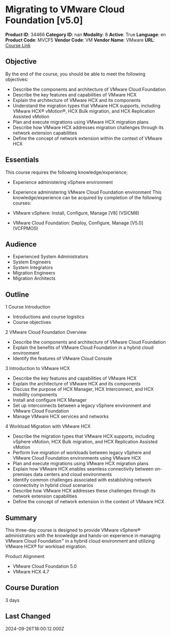 # Migrating to VMware Cloud Foundation [v5.0]

**Product ID**: 34466
**Category ID**: nan
**Modality**: 8
**Active**: True
**Language**: en
**Product Code**: MVCF5
**Vendor Code**: VM
**Vendor Name**: VMware
**URL**: [Course Link](https://www.fastlaneus.com/course/vmware-mvcf5)

## Objective
By the end of the course, you should be able to meet the following objectives:



- Describe the components and architecture of VMware Cloud Foundation
- Describe the key features and capabilities of VMware HCX
- Explain the architecture of VMware HCX and its components
- Understand the migration types that VMware HCX supports, including VMware HCX® vMotion®, HCX Bulk migration, and HCX Replication Assisted vMotion
- Plan and execute migrations using VMware HCX migration plans
- Describe how VMware HCX addresses migration challenges through its network extension capabilities
- Define the concept of network extension within the context of VMware HCX

## Essentials
This course requires the following knowledge/experience;



- Experience administering vSphere environment
- Experience administering VMware Cloud Foundation environment
This knowledge/experience can be acquired by completion of the following courses:



- VMware vSphere: Install, Configure, Manage [V8] (VSICM8)
- VMware Cloud Foundation: Deploy, Configure, Manage [V5.0] (VCFPMO5)

## Audience
- Experienced System Administrators
- System Engineers
- System Integrators
- Migration Engineers
- Migration Architects

## Outline
1 Course Introduction



- Introductions and course logistics
- Course objectives

2 VMware Cloud Foundation Overview



- Describe the components and architecture of VMware Cloud Foundation
- Explain the benefits of VMware Cloud Foundation in a hybrid cloud environment
- Identify the features of VMware Cloud Console

3 Introduction to VMware HCX



- Describe the key features and capabilities of VMware HCX
- Explain the architecture of VMware HCX and its components
- Discuss the purpose of HCX Manager, HCX Interconnect, and HCX mobility components
- Install and configure HCX Manager
- Set up interconnects between a legacy vSphere environment and VMware Cloud Foundation
- Manage VMware HCX services and networks

4 Workload Migration with VMware HCX



- Describe the migration types that VMware HCX supports, including vSphere vMotion, HCX Bulk migration, and HCX Replication Assisted vMotion
- Perform live migration of workloads between legacy vSphere and VMware Cloud Foundation environments using VMware HCX
- Plan and execute migrations using VMware HCX migration plans
- Explain how VMware HCX enables seamless connectivity between on-premises data centers and cloud environments
- Identify common challenges associated with establishing network connectivity in hybrid cloud scenarios
- Describe how VMware HCX addresses these challenges through its network extension capabilities
- Define the concept of network extension in the context of VMware HCX

## Summary
This three-day course is designed to provide VMware vSphere® administrators with the knowledge and hands-on experience in managing VMware Cloud Foundation™ in a hybrid cloud environment and utilizing VMware HCX® for workload migration.

Product Alignment



- VMware Cloud Foundation 5.0
- VMware HCX 4.7

## Course Duration
3 days

## Last Changed
2024-09-26T18:00:12.000Z
